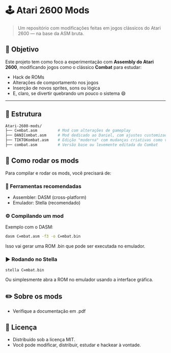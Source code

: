 # 🕹️ Atari 2600 Mods

> Um repositório com modificações feitas em jogos clássicos do Atari 2600 — na base da ASM bruta.

## 🎯 Objetivo

Este projeto tem como foco a experimentação com **Assembly do Atari 2600**, modificando jogos como o clássico **Combat** para estudar:

- Hack de ROMs
- Alterações de comportamento nos jogos
- Inserção de novos sprites, sons ou lógica
- E, claro, se divertir quebrando um pouco o sistema 😄

---

## 📁 Estrutura

```bash
Atari-2600-mods/
├── C∞mbat.asm         # Mod com alterações de gameplay
├── DANICombat.asm     # Mod dedicado ao Daniel, com ajustes customizados
├── TIKTOKombat.asm    # Edição "moderna" com mudanças criativas como velocidade e colisões
├── combat.asm         # Versão base ou levemente editada do Combat
````

## 🔧 Como rodar os mods
Para compilar e rodar os mods, você precisará de:

### 🧰 Ferramentas recomendadas
- Assembler: DASM (cross-platform)
- Emulador: Stella (recomendado)

### ⚙️ Compilando um mod
Exemplo com o DASM:

```bash
dasm C∞mbat.asm -f3 -o C∞mbat.bin
```
Isso vai gerar uma ROM .bin que pode ser executada no emulador.

### ▶️ Rodando no Stella

```bash
stella C∞mbat.bin
```
Ou simplesmente abra a ROM no emulador usando a interface gráfica.

## ✏️ Sobre os mods
- Verifique a documentação em .pdf

## 📜 Licença
- Distribuído sob a licença MIT.
- Você pode modificar, distribuir, estudar e hackear à vontade.


